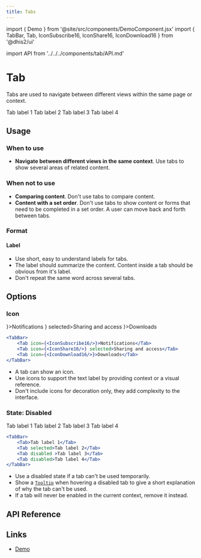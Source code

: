```yaml
---
title: Tabs
---
```


import { Demo } from '@site/src/components/DemoComponent.jsx'
import { TabBar, Tab, IconSubscribe16, IconShare16, IconDownload16 } from '@dhis2/ui'

import API from '../../../components/tab/API.md'

# Tab

Tabs are used to navigate between different views within the same page or context.

<Demo>
    <TabBar>
        <Tab>Tab label 1</Tab>
        <Tab selected>Tab label 2</Tab>
        <Tab>Tab label 3</Tab>
        <Tab>Tab label 4</Tab>
    </TabBar>
</Demo>

## Usage

### When to use

-   **Navigate between different views in the same context**. Use tabs to show several areas of related content.

### When not to use

-   **Comparing content**. Don't use tabs to compare content.
-   **Content with a set order**. Don't use tabs to show content or forms that need to be completed in a set order. A user can move back and forth between tabs.

### Format

#### Label

-   Use short, easy to understand labels for tabs.
-   The label should summarize the content. Content inside a tab should be obvious from it's label.
-   Don't repeat the same word across several tabs.

## Options

### Icon

<Demo>
    <TabBar>
        <Tab icon={<IconSubscribe16/>}>Notifications</Tab>
        <Tab icon={<IconShare16/>} selected>Sharing and access</Tab>
        <Tab icon={<IconDownload16/>}>Downloads</Tab>
    </TabBar>
</Demo>

```jsx
<TabBar>
    <Tab icon={<IconSubscribe16/>}>Notifications</Tab>
    <Tab icon={<IconShare16/>} selected>Sharing and access</Tab>
    <Tab icon={<IconDownload16/>}>Downloads</Tab>
</TabBar>
```
-   A tab can show an icon.
-   Use icons to support the text label by providing context or a visual reference.
-   Don't include icons for decoration only, they add complexity to the interface.

### State: Disabled

<Demo>
    <TabBar>
        <Tab>Tab label 1</Tab>
        <Tab selected>Tab label 2</Tab>
        <Tab disabled >Tab label 3</Tab>
        <Tab disabled>Tab label 4</Tab>
    </TabBar>
</Demo>

```jsx
<TabBar>
    <Tab>Tab label 1</Tab>
    <Tab selected>Tab label 2</Tab>
    <Tab disabled >Tab label 3</Tab>
    <Tab disabled>Tab label 4</Tab>
</TabBar>
```

-   Use a disabled state if a tab can't be used temporarily.
-   Show a [`Tooltip`](tooltip.md) when hovering a disabled tab to give a short explanation of why the tab can't be used.
-   If a tab will never be enabled in the current context, remove it instead.

## API Reference

<API />

## Links

-   [Demo](/demo/?path=/story/tab-bar--default-fluid)
